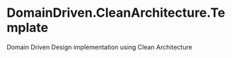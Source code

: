 # DomainDriven.CleanArchitecture.Template
Domain Driven Design implementation using Clean Architecture
